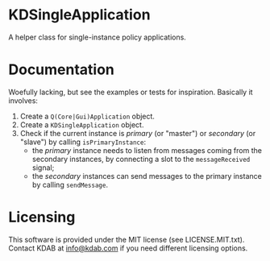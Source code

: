 # KDSingleApplication

A helper class for single-instance policy applications.

# Documentation

Woefully lacking, but see the examples or tests for inspiration. Basically it involves:

1. Create a `Q(Core|Gui)Application` object.
2. Create a `KDSingleApplication` object.
3. Check if the current instance is *primary* (or "master") or *secondary* (or "slave") by calling `isPrimaryInstance`:
    * the *primary* instance needs to listen from messages coming from the secondary instances, by connecting a slot to the `messageReceived` signal;
    * the *secondary* instances can send messages to the primary instance by calling `sendMessage`.

# Licensing

This software is provided under the MIT license (see LICENSE.MIT.txt). Contact KDAB at <info@kdab.com> if you need different licensing options.
